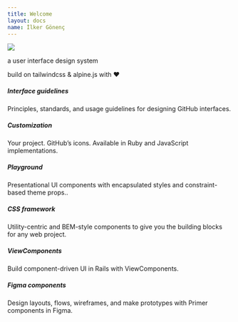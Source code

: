 ```yaml
---
title: Welcome
layout: docs
name: İlker Gönenç
---
```


<div data-skin='dark' class="bg-skin-base text-on-surface p-12 pt-24 ">
  <div class="flex items-end mb-4">
    <!-- <p class="display-xl font-light font-brand mb-2">
      {{ meta.name }}
    </p> -->
    <img src="bend.png" class="h-[5.321rem]">
    <!-- <img src="logo.png" class="h-[4rem] ml-4"> -->
  </div>
  <p class="heading font-light mb-1">
  a user interface design system
  </p>
  <p class="text-sm font-light">
  build on tailwindcss & alpine.js with ❤️  
  </p>
</div>

<div data-skin='dark' class="bg-skin-base container mx-auto grid grid-cols-3 gap-4 p-12">

  <div class="bg-surface text-on-surface p-4 rounded drop-shadow border border-skin-soft">
    <h5 class="heading mb-2">Interface guidelines</h5>
    <p class="py-2 mb-2">Principles, standards, and usage guidelines for designing GitHub interfaces.</p>
  </div>

  <div class="bg-surface text-on-surface p-4 rounded drop-shadow border border-skin-soft">
    <h5 class="heading mb-2">Customization</h5>
    <p class="py-2 mb-2">Your project. GitHub’s icons. Available in Ruby and JavaScript implementations.</p>
  </div>

  <div class="bg-surface text-on-surface p-4 rounded drop-shadow border border-skin-soft">
    <h5 class="heading mb-2">Playground</h5>
    <p class="py-2 mb-2">Presentational UI components with encapsulated styles and constraint-based theme props..</p>
  </div>

  <div class="bg-surface text-on-surface p-4 rounded drop-shadow border border-skin-soft">
    <h5 class="heading mb-2">CSS framework</h5>
    <p class="py-2 mb-2">Utility-centric and BEM-style components to give you the building blocks for any web project.</p>
  </div>

  <div class="bg-surface text-on-surface p-4 rounded drop-shadow border border-skin-soft">
    <h5 class="heading mb-2">ViewComponents</h5>
    <p class="py-2 mb-2">Build component-driven UI in Rails with ViewComponents.</p>
  </div>

  <div class="bg-surface text-on-surface p-4 rounded drop-shadow border border-skin-soft">
    <h5 class="heading mb-2">Figma components</h5>
    <p class="py-2 mb-2">Design layouts, flows, wireframes, and make prototypes with Primer components in Figma.</p>
  </div>

</div>


